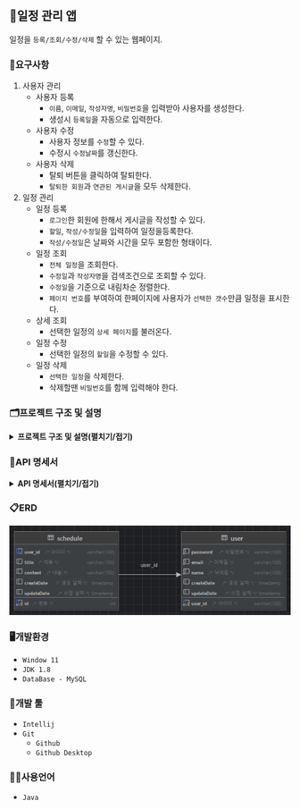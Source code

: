 ## 📆일정 관리 앱
일정을 `등록/조회/수정/삭제` 할 수 있는 웹페이지.

### 📖요구사항
1. 사용자 관리
    - 사용자 등록
        - `이름`, `이메일`, `작성자명`, `비밀번호`을 입력받아 사용자를 생성한다.
        - 생성시 `등록일`을 자동으로 입력한다.
    - 사용자 수정
        - 사용자 정보를 `수정`할 수 있다. 
        - 수정시 `수정날짜`를 갱신한다.
    - 사용자 삭제
        - 탈퇴 버튼을 클릭하여 탈퇴한다.
        - `탈퇴한 회원`과 `연관된 게시글`을 모두 삭제한다.
2. 일정 관리
    - 일정 등록
        - `로그인`한 회원에 한해서 게시글을 작성할 수 있다.
        - `할일`, `작성/수정일`을 입력하여 일정을등록한다.
        - `작성/수정일`은 날짜와 시간을 모두 포함한 형태이다.
    - 일정 조회
        - `전체 일정`을 조회한다.
        - `수정일`과 `작성자명`을 검색조건으로 조회할 수 있다.
        - `수정일`을 기준으로 내림차순 정렬한다.
        - `페이지 번호`를 부여하여 한페이지에 사용자가 `선택한 갯수`만큼 일정을 표시한다.
    - 상세 조회
        - 선택한 일정의 `상세 페이지`를 불러온다.
    - 일정 수정
        - 선택한 일정의 `할일`을 수정할 수 있다.
    - 일정 삭제
        - `선택한 일정`을 삭제한다.
        - 삭제할땐 `비밀번호`를 함께 입력해야 한다.

### 🗂️프로젝트 구조 및 설명
<details><summary><b>프로젝트 구조 및 설명(펼치기/접기)</b></summary>

| 폴더/파일명 | 설명 |                        
|---|---|
| <span style=background-color:#786E12AA;font-weight:bold;>src</span> | 일정 관리 프로젝트 관련 패키지와 소스 코드를 모아놓은 폴더 |
| ├── <span style=background-color:#786E12AA;font-weight:bold;>main</span> |  |
| │   └── <span style=background-color:#786E12AA;font-weight:bold;>java.com.sparta.schedule_project</span> | 일정 관리 프로젝트 |
| │        ├── `ScheduleProjectApplication.java` | 시작 함수가 있는 class |
| │        ├── <span style=background-color:#786E12AA;font-weight:bold;>controller</span> | 사용자 요청을 처리하기 위한 컨트롤러를 모아놓은 폴더 |
| │        │   ├── `ScheduleController.java` | 일정 관련 요청을 처리하는 컨트롤러 class |
| │        │   └── `UserController.java` | 사용자 관련 요청을 처리하는 컨트롤러 class |
| │        ├── <span style=background-color:#786E12AA;font-weight:bold;>dto</span> | 데이터를 주고받기 위한 객체를 모아놓은 폴더 |
| │        │   ├── `ScheduleRequesthDto.java`| 일정 정보를 요청할 때 사용하는 dto |
| │        │   ├── `ScheduleResponseDto.java`| 서버로부터 일정 정보를 받을 때 사용하는 dto |
| │        │   ├── `UserRequestDto.java`| 사용자 정보를 요청할 때 사용하는 dto |
| │        │   ├── `UserResponseDto.java`| 서버로부터 사용자 정보를 받을 때 사용하는 dto |
| │        │   ├── `ResponseStatusDto.java`| API응답 상태에 대한 정보를 제공하는 dto |
| │        │   └── <span style=background-color:#786E12AA;font-weight:bold;>entity</span>| DB와 매핑되는 엔티티 클래스들을 모아놓은 폴더 |
| │        │       ├── `ScheduleDto.java`| 일정 entity |
| │        │       ├── `ScheduleViewDto.java`| 일정 view entity |
| │        │       └── `UserDto.java`| 사용자 entity |
| │        ├── <span style=background-color:#786E12AA;font-weight:bold;>exception</span> | 사용자 요청을 처리하기 위한 컨트롤러를 모아놓은 폴더 |
| │        │   ├── `ResponseCode.java` | API 응답 시 사용되는 상태 코드와 메시지를 정의하는 enum |
| │        │   └── `ResponseException.java` |  API 응답 시 발생하는 예외를 나타내는 class |
| │        ├── <span style=background-color:#786E12AA;font-weight:bold;>repository</span> | DB와 상호작용하는 레포지토리를 모아놓은 폴더 |
| │        │    ├── `ScheduleRepository.java`| 일정을 저장하고 조회하는 기능을 제공하는 레포지토리 class |
| │        │    └── `UserRepository.java`| 사용자를 저장하고 조회하는 기능을 제공하는 레포지토리 class |
| │        └── <span style=background-color:#786E12AA;font-weight:bold;>service</span> | 비즈니스 로직을 처리하는 서비스들을 모아놓은 폴더 |
| │             ├── `ScheduleService.java`| 일정 관련 비즈니스 로직을 처리하는 class |
| │             └── `UserService.java`| 사용자 관련 비즈니스 로직을 처리하는 class |
| └── <span style=background-color:#786E12AA;font-weight:bold;>docs</span> | 일정 관리 프로젝트와 관련된 문서들을 모아놓은 폴더 |
| ├── `README.md` | 일정 관리 프로젝트에 대한 설명을 담은 파일 |
| └── `schedule.sql` | 일정 관리 프로젝트에서 사용되는 쿼리를 모은 파일 |
</details>

### 📑API 명세서
<details><summary><b>API 명세서(펼치기/접기)</b></summary>
<table>
    <tr>
        <th>기능</th>
        <th>Method</th>
        <th>URL</th>
        <th>request</th>
        <th>response</th>
        <th>상태코드</th>
    </tr>
    <tr>
        <td><b>회원 가입</b></td>
        <td><span style=background-color:#786E12AA;font-weight:bold;>POST</span></td>
        <td>/api.sparta.com/users</td>
        <td><pre lang="json">{
    "userId": "hong",        
    "password": "1q2w3e4r#",
    "email": "hong@gmail.com",
    "name": "홍길동"
}</pre></td>
        <td><pre lang="json">{
    "message": "create user success",
    "status": 200
}</pre></td>
        <td><code>200</code>: 사용자 정상등록</td>
    </tr>
    <tr>
        <td><b>로그인</b></td>
        <td><span style=background-color:#786E12AA;font-weight:bold;>POST</span></td>
        <td>/api.sparta.com/login</td>
        <td><pre lang="json">{
    "userId" : "hong",
    "password" : "1q2w3e4r#"
}</pre></td>
        <td><pre lang="json">{
    "message": "login success",
    "status": 200
}</pre></td>
        <td><code>200</code>: 로그인 성공</td>
    </tr>
    <tr>
        <td><b>로그 아웃</b></td>
        <td><span style=background-color:#786E12AA;font-weight:bold;>POST</span></td>
        <td>/api.sparta.com/logout</td>
        <td><pre lang="json">{
    "userId" : "hong"
}</pre></td>
        <td><pre lang="json">{
    "message": "logout success",
    "status": 200
}</pre></td>
        <td><code>200</code>: 로그아웃 성공</td>
    </tr>
    <tr>
        <td><b>사용자 정보 조회</b></td>
        <td><span style=background-color:#22741CAA;font-weight:bold;>GET</span></td>
        <td>/api.sparta.com/users</td>
        <td><pre lang="json">{
    "userId" : "hong"
}</pre></td>
        <td><pre lang="json">{
    user: {
        "userId": "hong",
        "password": "1q2w3e4r#",
        "email": "hong@gmail.com",
        "name": "홍길동",
    },
    status: {
        "message": "search user success",
        "status": 200
    }
}</pre></td>
        <td><code>200</code>: 사용자 정보 조회 성공</td>
    </tr>
    <tr>
        <td><b>사용자 수정</b></td>
        <td><span style=background-color:#3B36CFAA;font-weight:bold;>PUT</span></td>
        <td>/api.sparta.com/users/{userId}</td>
        <td><pre lang="json">{
    "userId": "hong",
    "password": "1q2w3e4r#",
    "name": "김길동",
    "email": "dong@gmail.com"
}</pre></td>
        <td><pre lang="json">{
    "message": "update user success",
    "status": 200
}</pre></td>
        <td><code>200</code>: 사용자 정상수정</td>
    </tr>
    <tr>
        <td><b>사용자 삭제</b></td>
        <td><span style=background-color:#CE3636AA;font-weight:bold;>DELETE</span></td>
        <td>/api.sparta.com/users/{userId}</td>
        <td><pre lang="json">{
    "userId": "hong"
}</pre></td>
        <td><pre lang="json">{
    "message": "delete user success",
    "status": 200
}</pre></td>
        <td><code>200</code>: 사용자 정상삭제</td>
    </tr>
    <tr>
        <td><b>일정 등록</b></td>
        <td><span style=background-color:#786E12AA;font-weight:bold;>POST</span></td>
        <td>/api.sparta.com/schedules</td>
        <td><pre lang="json">{
    "userId" : "hong",
    "title": "제목제목제목",
    "content": "내용내용내용"
}</pre></td>
        <td><pre lang="json">{
    "message": "create schedule success",
    "status": 200
}</pre></td>
        <td><code>200</code>: 일정 정상등록</td>
    </tr>
    <tr>
        <td><b>일정 조회</b></td>
        <td><span style=background-color:#22741CAA;font-weight:bold;>GET</span></td>
        <td>/api.sparta.com/schedules</td>
        <td><pre lang="json">{
    "name": "홍길동",
    "startUpdateDate" : "2000-10-16",
    "endUpdateDate" : "2024-10-20",
    "page": 1,
    "size": 5
}</pre></td>
        <td><pre lang="json">{
    schedule: [{
        "id": 1,
        "userId": "hong", 
        "name": "홍길동",
        "title" : "제목제목제목",
        "content" : "내용내용내용",
        "createDate": "2022-10-16",
        "updateDate": "2022-10-20"
    }, ...],
    status: {
        "message": "create schedule success",
        "status": 200
    },
    "totalPage": 1
}</pre></td>
        <td><code>200</code>: 일정 정상조회</td>
    </tr>
    <tr>
        <td><b>일정 수정</b></td>
        <td><span style=background-color:#3B36CFAA;font-weight:bold;>PUT</span></td>
        <td>/api.sparta.com/schedules{scheduleId}</td>
        <td><pre lang="json">{
    "loginUserId": "hong",        
    "id": "1",
    "userId": "hong",
    "title" : "제목제목제목",
    "content" : "수정수정수정"
}</pre></td>
        <td><pre lang="json">{
    "message": "update schedule success",
    "status": 200
}</pre></td>
        <td><code>200</code>: 일정 정상수정</td>
    </tr>
    <tr>
        <td><b>일정 삭제</b></td>
        <td><span style=background-color:#CE3636AA;font-weight:bold;>DELETE</span></td>
        <td>/api.sparta.com/schedules{scheduleId}</td>
        <td><pre lang="json">{
    "loginUserId": "hong", 
    "id" : "1",
    "userId": "hong"
}</pre></td>
        <td><pre lang="json">{
    "message": "delete schedule success",
    "status": 200
}</pre></td>
        <td><code>200</code>: 일정 정상삭제</td>
    </tr>
</table>
</details>

### 📋ERD
<img src="images/erd.png">

### 🖥️개발환경
- `Window 11`
- `JDK 1.8`
- `DataBase - MySQL`

### 🔨개발 툴
- `Intellij`
- `Git`
    - `Github`
    - `Github Desktop`

### 🧑‍💻사용언어
- `Java`